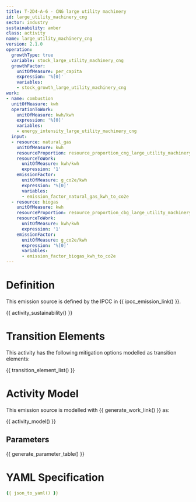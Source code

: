 ```yaml
---
title: T-2D4-A-6 - CNG large utility machinery
id: large_utility_machinery_cng
sector: industry
sustainability: amber
class: activity
name: large_utility_machinery_cng
version: 2.1.0
operation:
  growthType: true
  variable: stock_large_utility_machinery_cng
  growthFactor:
    unitOfMeasure: per_capita
    expression: '%[0]'
    variables:
    - stock_growth_large_utility_machinery_cng
work:
- name: combustion
  unitOfMeasure: kwh
  operationToWork:
    unitOfMeasure: kwh/kwh
    expression: '%[0]'
    variables:
    - energy_intensity_large_utility_machinery_cng
  input:
  - resource: natural_gas
    unitOfMeasure: kwh
    resourceProportion: resource_proportion_cng_large_utility_machinery
    resourceToWork:
      unitOfMeasure: kwh/kwh
      expression: '1'
    emissionFactor:
      unitOfMeasure: g_co2e/kwh
      expression: '%[0]'
      variables:
      - emission_factor_natural_gas_kwh_to_co2e
  - resource: biogas
    unitOfMeasure: kwh
    resourceProportion: resource_proportion_cbg_large_utility_machinery
    resourceToWork:
      unitOfMeasure: kwh/kwh
      expression: '1'
    emissionFactor:
      unitOfMeasure: g_co2e/kwh
      expression: '%[0]'
      variables:
      - emission_factor_biogas_kwh_to_co2e
---
```

# Definition
This emission source is defined by the IPCC in {{ ipcc_emission_link() }}.


{{ activity_sustainability() }}

# Transition Elements

This activity has the following mitigation options modelled as transition elements:

{{ transition_element_list() }}

# Activity Model
This emission source is modelled with {{ generate_work_link() }} as:

{{ activity_model() }}

## Parameters

{{ generate_parameter_table() }}

# YAML Specification

```yaml
{{ json_to_yaml() }}
```
